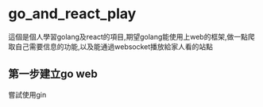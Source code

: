 # go_and_react_play
這個是個人學習golang及react的項目,期望golang能使用上web的框架,做一點爬取自己需要信息的功能,以及能通過websocket播放給家人看的站點

## 第一步建立go web
嘗試使用gin
